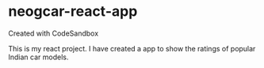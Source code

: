 # neogcar-react-app
Created with CodeSandbox

This is my react project.
I have created a app to show the ratings of popular Indian car models.
